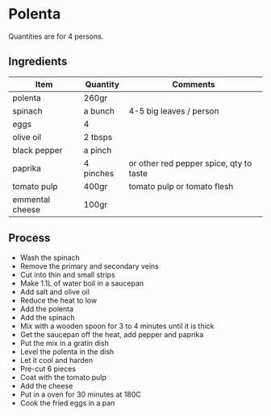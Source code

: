 # Polenta

Quantities are for 4 persons.

## Ingredients

| Item             | Quantity  | Comments                                   |
|------------------|-----------|--------------------------------------------|
| polenta          | 260gr     |                                            |
| spinach          | a bunch   | 4-5 big leaves / person                    |
| eggs             | 4         |                                            |
| olive oil        | 2 tbsps   |                                            |
| black pepper     | a pinch   |                                            |
| paprika          | 4 pinches | or other red pepper spice, qty to taste    |
| tomato pulp      | 400gr     | tomato pulp or tomato flesh                |
| emmental cheese  | 100gr     |                                            |

## Process

- Wash the spinach
- Remove the primary and secondary veins
- Cut into thin and small strips
- Make 1.1L of water boil in a saucepan
- Add salt and olive oil
- Reduce the heat to low
- Add the polenta
- Add the spinach
- Mix with a wooden spoon for 3 to 4 minutes until it is thick
- Get the saucepan off the heat, add pepper and paprika
- Put the mix in a gratin dish
- Level the polenta in the dish
- Let it cool and harden
- Pre-cut 6 pieces
- Coat with the tomato pulp
- Add the cheese
- Put in a oven for 30 minutes at 180C
- Cook the fried eggs in a pan
